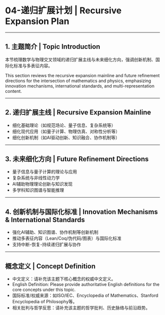
# 04-递归扩展计划 | Recursive Expansion Plan

---

## 1. 主题简介 | Topic Introduction

本节梳理数学与物理交叉领域的递归扩展主线与未来细化方向，强调创新机制、国际化标准与多表征内容。

This section reviews the recursive expansion mainline and future refinement directions for the intersection of mathematics and physics, emphasizing innovation mechanisms, international standards, and multi-representation content.

---

## 2. 递归扩展主线 | Recursive Expansion Mainline

- 细化基础理论（如规范场论、量子信息、复杂系统等）
- 细化现代应用（如量子计算、物理仿真、对称性分析等）
- 细化创新机制（如AI驱动创新、知识融合、协作机制等）

---

## 3. 未来细化方向 | Future Refinement Directions

- 量子信息与量子计算的理论与应用
- 复杂系统与非线性动力学
- AI辅助物理理论创新与知识发现
- 多学科知识图谱与智能推理

---

## 4. 创新机制与国际化标准 | Innovation Mechanisms & International Standards

- 强化AI辅助、知识图谱、协作机制等创新机制
- 推动多表征内容（Lean/Coq/伪代码/图表）与国际化标准
- 支持中断-恢复-持续递归扩展与协作

---

## 概念定义 | Concept Definition

- 中文定义：请补充该主题下核心概念的权威中文定义。
- English Definition: Please provide authoritative English definitions for the core concepts under this topic.
- 国际标准/权威来源：如ISO/IEC、Encyclopedia of Mathematics、Stanford Encyclopedia of Philosophy等。
- 相关批判与哲学反思：请补充该主题的哲学批判、历史脉络与前沿趋势。

